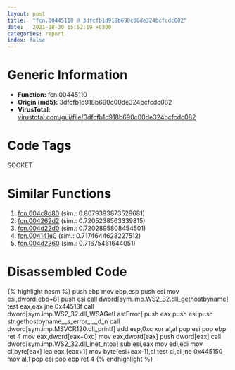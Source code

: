 ```yaml
---
layout: post
title:  "fcn.00445110 @ 3dfcfb1d918b690c00de324bcfcdc082"
date:   2021-08-30 15:52:19 +0300
categories: report
index: false
---
```


# Generic Information
- **Function:** fcn.00445110
- **Origin (md5):** 3dfcfb1d918b690c00de324bcfcdc082
- **VirusTotal:** [virustotal.com/gui/file/3dfcfb1d918b690c00de324bcfcdc082][virustotal_ref]

# Code Tags
<span class="tag" id="SOCKET">SOCKET</span>


# Similar Functions

1. [fcn.004c8d80][similar_1_ref] (sim.: 0.8079393873529681)
2. [fcn.004262d2][similar_2_ref] (sim.: 0.7205238563339815)
3. [fcn.004d22d0][similar_3_ref] (sim.: 0.7202895808454501)
4. [fcn.004141e0][similar_4_ref] (sim.: 0.7174644628227512)
5. [fcn.004d2360][similar_5_ref] (sim.: 0.71675461644051)


# Disassembled Code

{% highlight nasm %}
push ebp
mov ebp,esp
push esi
mov esi,dword[ebp+8]
push esi
call dword[sym.imp.WS2_32.dll_gethostbyname]
test eax,eax
jne 0x44513f
call dword[sym.imp.WS2_32.dll_WSAGetLastError]
push eax
push esi
push str.gethostbyname__s_error_:__d_n
call dword[sym.imp.MSVCR120.dll_printf]
add esp,0xc
xor al,al
pop esi
pop ebp
ret 4
mov eax,dword[eax+0xc]
mov eax,dword[eax]
push dword[eax]
call dword[sym.imp.WS2_32.dll_inet_ntoa]
sub esi,eax
mov edi,edi
mov cl,byte[eax]
lea eax,[eax+1]
mov byte[esi+eax-1],cl
test cl,cl
jne 0x445150
mov al,1
pop esi
pop ebp
ret 4
{% endhighlight %}


[similar_1_ref]: /report/fcn.004c8d80@a9db83c79f22c1884abda377efdebe4d
[similar_2_ref]: /report/fcn.004262d2@805156a7be59534194996cc728d4bbeb
[similar_3_ref]: /report/fcn.004d22d0@4fe38de7c6c86a1bad209560fa052231
[similar_4_ref]: /report/fcn.004141e0@e2ba7f10eb234338a49853c34d7d9c56
[similar_5_ref]: /report/fcn.004d2360@4fe38de7c6c86a1bad209560fa052231
[virustotal_ref]: https://www.virustotal.com/gui/file/3dfcfb1d918b690c00de324bcfcdc082